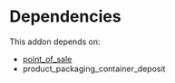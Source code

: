 # Dependencies

This addon depends on:

- [point_of_sale](../../odoo-bringout-oca-ocb-point_of_sale)
- product_packaging_container_deposit

